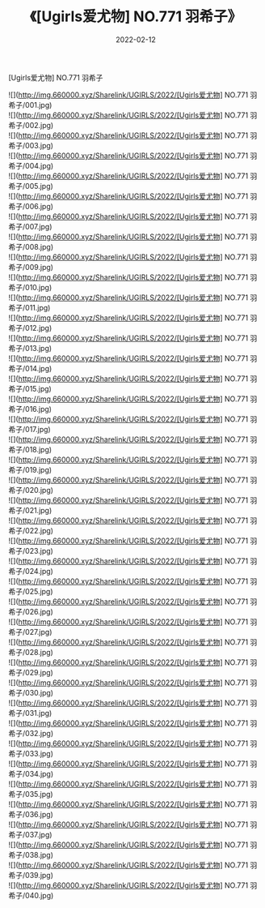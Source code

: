 ﻿---
layout: post
title:  《[Ugirls爱尤物] NO.771 羽希子》
date:   2022-02-12
img: http://img.660000.xyz/Sharelink/UGIRLS/2022/[Ugirls爱尤物] NO.771 羽希子/000.jpg
categories: [美女, 清纯, 唯美]
---

[Ugirls爱尤物] NO.771 羽希子

 ![](http://img.660000.xyz/Sharelink/UGIRLS/2022/[Ugirls爱尤物] NO.771 羽希子/001.jpg) <br>![](http://img.660000.xyz/Sharelink/UGIRLS/2022/[Ugirls爱尤物] NO.771 羽希子/002.jpg) <br>![](http://img.660000.xyz/Sharelink/UGIRLS/2022/[Ugirls爱尤物] NO.771 羽希子/003.jpg) <br>![](http://img.660000.xyz/Sharelink/UGIRLS/2022/[Ugirls爱尤物] NO.771 羽希子/004.jpg) <br>![](http://img.660000.xyz/Sharelink/UGIRLS/2022/[Ugirls爱尤物] NO.771 羽希子/005.jpg) <br>![](http://img.660000.xyz/Sharelink/UGIRLS/2022/[Ugirls爱尤物] NO.771 羽希子/006.jpg) <br>![](http://img.660000.xyz/Sharelink/UGIRLS/2022/[Ugirls爱尤物] NO.771 羽希子/007.jpg) <br>![](http://img.660000.xyz/Sharelink/UGIRLS/2022/[Ugirls爱尤物] NO.771 羽希子/008.jpg) <br>![](http://img.660000.xyz/Sharelink/UGIRLS/2022/[Ugirls爱尤物] NO.771 羽希子/009.jpg) <br>![](http://img.660000.xyz/Sharelink/UGIRLS/2022/[Ugirls爱尤物] NO.771 羽希子/010.jpg) <br>![](http://img.660000.xyz/Sharelink/UGIRLS/2022/[Ugirls爱尤物] NO.771 羽希子/011.jpg) <br>![](http://img.660000.xyz/Sharelink/UGIRLS/2022/[Ugirls爱尤物] NO.771 羽希子/012.jpg) <br>![](http://img.660000.xyz/Sharelink/UGIRLS/2022/[Ugirls爱尤物] NO.771 羽希子/013.jpg) <br>![](http://img.660000.xyz/Sharelink/UGIRLS/2022/[Ugirls爱尤物] NO.771 羽希子/014.jpg) <br>![](http://img.660000.xyz/Sharelink/UGIRLS/2022/[Ugirls爱尤物] NO.771 羽希子/015.jpg) <br>![](http://img.660000.xyz/Sharelink/UGIRLS/2022/[Ugirls爱尤物] NO.771 羽希子/016.jpg) <br>![](http://img.660000.xyz/Sharelink/UGIRLS/2022/[Ugirls爱尤物] NO.771 羽希子/017.jpg) <br>![](http://img.660000.xyz/Sharelink/UGIRLS/2022/[Ugirls爱尤物] NO.771 羽希子/018.jpg) <br>![](http://img.660000.xyz/Sharelink/UGIRLS/2022/[Ugirls爱尤物] NO.771 羽希子/019.jpg) <br>![](http://img.660000.xyz/Sharelink/UGIRLS/2022/[Ugirls爱尤物] NO.771 羽希子/020.jpg) <br>![](http://img.660000.xyz/Sharelink/UGIRLS/2022/[Ugirls爱尤物] NO.771 羽希子/021.jpg) <br>![](http://img.660000.xyz/Sharelink/UGIRLS/2022/[Ugirls爱尤物] NO.771 羽希子/022.jpg) <br>![](http://img.660000.xyz/Sharelink/UGIRLS/2022/[Ugirls爱尤物] NO.771 羽希子/023.jpg) <br>![](http://img.660000.xyz/Sharelink/UGIRLS/2022/[Ugirls爱尤物] NO.771 羽希子/024.jpg) <br>![](http://img.660000.xyz/Sharelink/UGIRLS/2022/[Ugirls爱尤物] NO.771 羽希子/025.jpg) <br>![](http://img.660000.xyz/Sharelink/UGIRLS/2022/[Ugirls爱尤物] NO.771 羽希子/026.jpg) <br>![](http://img.660000.xyz/Sharelink/UGIRLS/2022/[Ugirls爱尤物] NO.771 羽希子/027.jpg) <br>![](http://img.660000.xyz/Sharelink/UGIRLS/2022/[Ugirls爱尤物] NO.771 羽希子/028.jpg) <br>![](http://img.660000.xyz/Sharelink/UGIRLS/2022/[Ugirls爱尤物] NO.771 羽希子/029.jpg) <br>![](http://img.660000.xyz/Sharelink/UGIRLS/2022/[Ugirls爱尤物] NO.771 羽希子/030.jpg) <br>![](http://img.660000.xyz/Sharelink/UGIRLS/2022/[Ugirls爱尤物] NO.771 羽希子/031.jpg) <br>![](http://img.660000.xyz/Sharelink/UGIRLS/2022/[Ugirls爱尤物] NO.771 羽希子/032.jpg) <br>![](http://img.660000.xyz/Sharelink/UGIRLS/2022/[Ugirls爱尤物] NO.771 羽希子/033.jpg) <br>![](http://img.660000.xyz/Sharelink/UGIRLS/2022/[Ugirls爱尤物] NO.771 羽希子/034.jpg) <br>![](http://img.660000.xyz/Sharelink/UGIRLS/2022/[Ugirls爱尤物] NO.771 羽希子/035.jpg) <br>![](http://img.660000.xyz/Sharelink/UGIRLS/2022/[Ugirls爱尤物] NO.771 羽希子/036.jpg) <br>![](http://img.660000.xyz/Sharelink/UGIRLS/2022/[Ugirls爱尤物] NO.771 羽希子/037.jpg) <br>![](http://img.660000.xyz/Sharelink/UGIRLS/2022/[Ugirls爱尤物] NO.771 羽希子/038.jpg) <br>![](http://img.660000.xyz/Sharelink/UGIRLS/2022/[Ugirls爱尤物] NO.771 羽希子/039.jpg) <br>![](http://img.660000.xyz/Sharelink/UGIRLS/2022/[Ugirls爱尤物] NO.771 羽希子/040.jpg) <br>